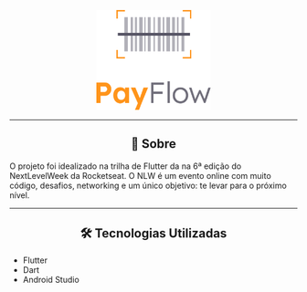 <p align="center">
  <img alt="PayFlow" src=".github/payflow-logo.png" width="200px">
</p>

---

<h2 align="center">💬 Sobre</h2>

O projeto foi idealizado na trilha de Flutter da na 6ª edição do NextLevelWeek da Rocketseat. O NLW é um evento online com muito código, desafios, networking e um único objetivo: te levar para o próximo nível.

---
<h2 align="center">🛠️ Tecnologias Utilizadas</h2>

- Flutter
- Dart
- Android Studio
